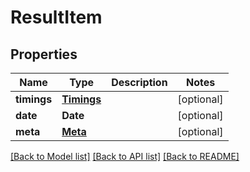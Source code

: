 # ResultItem

## Properties
Name | Type | Description | Notes
------------ | ------------- | ------------- | -------------
**timings** | [**Timings**](Timings.md) |  | [optional] 
**date** | **Date** |  | [optional] 
**meta** | [**Meta**](Meta.md) |  | [optional] 

[[Back to Model list]](../README.md#documentation-for-models) [[Back to API list]](../README.md#documentation-for-api-endpoints) [[Back to README]](../README.md)


